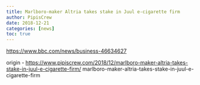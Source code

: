 ```yaml
---
title: Marlboro-maker Altria takes stake in Juul e-cigarette firm
author: PipisCrew
date: 2018-12-21
categories: [news]
toc: true
---
```


https://www.bbc.com/news/business-46634627

origin - https://www.pipiscrew.com/2018/12/marlboro-maker-altria-takes-stake-in-juul-e-cigarette-firm/ marlboro-maker-altria-takes-stake-in-juul-e-cigarette-firm
